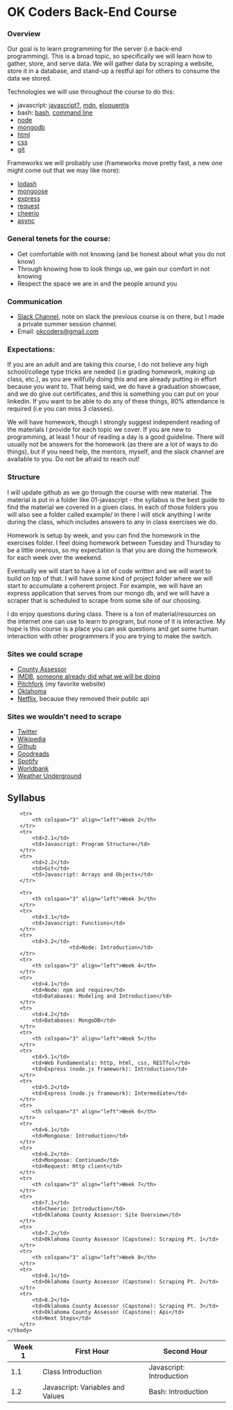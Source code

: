 # OK Coders Back-End Course

### Overview

Our goal is to learn programming for the server (i.e back-end programming). This
is a broad topic, so specifically we will learn how to gather, store, and serve
data. We will gather data by scraping a website, store it in a database, and
stand-up a restful api for others to consume the data we stored.

Technologies we will use throughout the course to do this:

- javascript: [javascript?](https://www.javascript.com/), [mdn](https://developer.mozilla.org/en-US/docs/Web/JavaScript), [eloquentjs](http://eloquentjavascript.net/)
- bash: [bash](https://www.gnu.org/software/bash/), [command line](http://linuxcommand.org/tlcl.php)
- [node](https://nodejs.org/en/)
- [mongodb](https://www.mongodb.com/)
- [html](https://developer.mozilla.org/en-US/docs/Web/HTML)
- [css](https://developer.mozilla.org/en-US/docs/Web/CSS)
- [git](http://rogerdudler.github.io/git-guide/)

Frameworks we will probably use (frameworks move pretty fast, a new one might
come out that we may like more):

- [lodash](https://lodash.com/)
- [mongoose](http://mongoosejs.com/)
- [express](http://expressjs.com/)
- [request](https://github.com/request/request)
- [cheerio](https://github.com/cheeriojs/cheerio)
- [async](https://github.com/caolan/async)

### General tenets for the course:

  - Get comfortable with not knowing (and be honest about what you do not know)
  - Through knowing how to look things up, we gain our comfort in not knowing
  - Respect the space we are in and the people around you

### Communication

- [Slack Channel](https://okcokcoders.slack.com), note on slack the previous course is
  on there, but I made a private summer session channel.
- Email: okcoders@gmail.com

### Expectations:

If you are an adult and are taking this course, I do not believe any high
school/college type tricks are needed (i.e grading homework, making up
class, etc.), as you are willfully doing this and are already putting in effort
because you want to. That being said, we do have a graduation showcase, and we
do give out certificates, and this is something you can put on your linkedin. If
you want to be able to do any of these things, 80% attendance is required (i.e you
can miss 3 classes).

We will have homework, though I strongly suggest independent reading of the
materials I provide for each topic we cover. If you are new to programming, at
least 1 hour of reading a day is a good guideline. There will usually not be answers
for the homework (as there are a lot of ways to do things), but if you need
help, the mentors, myself, and the slack channel are available to you. Do not be
afraid to reach out!

### Structure

I will update github as we go through the course with new material. The material
is put in a folder like 01-javascript - the syllabus is the best guide to find
the material we covered in a given class. In each of those folders you will also
see a folder called example/ in there I will stick anything I write during the
class, which includes answers to any in class exercises we do.

Homework is setup by week, and you can find the homework in the exercises
folder. I feel doing homework between Tuesday and Thursday to be a little
onerous, so my expectation is that you are doing the homework for each week over
the weekend.

Eventually we will start to have a lot of code written and we will want to build
on top of that. I will have some kind of project folder where we will start to
accumulate a coherent project. For example, we will have an express application
that serves from our mongo db, and we will have a scraper that is scheduled to
scrape from some site of our choosing.

I do enjoy questions during class. There is a ton of material/resources on the
internet one can use to learn to program, but none of it is interactive. My hope
is this course is a place you can ask questions and get some human interaction
with other programmers if you are trying to make the switch.

### Sites we could scrape

- [County Assessor](http://www.oklahomacounty.org/assessor/SearchMethod.htm)
- [IMDB](http://www.imdb.com/), [someone already did what we will be doing](http://www.omdbapi.com/)
- [Pitchfork](http://pitchfork.com/) (my favorite website)
- [Oklahoma](https://www.ok.gov/)
- [Netflix](https://www.netflix.com/), because they removed their public api

### Sites we wouldn't need to scrape

- [Twitter](https://dev.twitter.com/overview/documentation)
- [Wikipedia](https://www.mediawiki.org/wiki/API:Main_page)
- [Github](https://api.github.com/)
- [Goodreads](https://www.goodreads.com/api)
- [Spotify](https://developer.spotify.com/web-api/migration-guide/)
- [Worldbank](http://data.worldbank.org/developers)
- [Weather Underground](https://www.wunderground.com/weather/api/)

## Syllabus

<table>
	<thead>
		<tr>
			<th>Week 1</th>
			<th>First Hour</th>
			<th>Second Hour</th>
		</tr>
	</thead>
	<tbody>
		<tr>
			<td>1.1</td>
			<td>Class Introduction</td>
			<td>Javascript: Introduction</td>
		</tr>
		<tr>
			<td>1.2</td>
			<td>Javascript: Variables and Values</td>
			<td>Bash: Introduction</td>
		</tr>

		<tr>
			<th colspan="3" align="left">Week 2</th>
		</tr>
		<tr>
			<td>2.1</td>
			<td>Javascript: Program Structure</td>
		</tr>
		<tr>
			<td>2.2</td>
			<td>Git</td>
			<td>Javascript: Arrays and Objects</td>
		</tr>

		<tr>
			<th colspan="3" align="left">Week 3</th>
		</tr>
		<tr>
			<td>3.1</td>
			<td>Javascript: Functions</td>
		</tr>
		<tr>
			<td>3.2</td>
                        <td>Node: Introduction</td>
		</tr>
		<tr>
			<th colspan="3" align="left">Week 4</th>
		</tr>
		<tr>
			<td>4.1</td>
			<td>Node: npm and require</td>
			<td>Databases: Modeling and Introduction</td>
		</tr>
		<tr>
			<td>4.2</td>
			<td>Databases: MongoDB</td>
		</tr>
		<tr>
			<th colspan="3" align="left">Week 5</th>
		</tr>
		<tr>
			<td>5.1</td>
			<td>Web Fundamentals: http, html, css, RESTful</td>
			<td>Express (node.js framework): Introduction</td>
		</tr>
		<tr>
			<td>5.2</td>
			<td>Express (node.js framework): Intermediate</td>
		</tr>
		<tr>
			<th colspan="3" align="left">Week 6</th>
		</tr>
		<tr>
			<td>6.1</td>
			<td>Mongoose: Introduction</td>
		</tr>
		<tr>
			<td>6.2</td>
			<td>Mongoose: Continued</td>
			<td>Request: Http client</td>
		</tr>
		<tr>
			<th colspan="3" align="left">Week 7</th>
		</tr>
		<tr>
			<td>7.1</td>
			<td>Cheerio: Introduction</td>
			<td>Oklahoma County Assessor: Site Overview</td>
		</tr>
		<tr>
			<td>7.2</td>
			<td>Oklahoma County Assessor (Capstone): Scraping Pt. 1</td>
		</tr>
		<tr>
			<th colspan="3" align="left">Week 8</th>
		</tr>
		<tr>
			<td>8.1</td>
			<td>Oklahoma County Assessor (Capstone): Scraping Pt. 2</td>
		</tr>
		<tr>
			<td>8.2</td>
			<td>Oklahoma County Assessor (Capstone): Scraping Pt. 3</td>
			<td>Oklahoma County Assessor (Capstone): Api</td>
			<td>Next Steps</td>
		</tr>
	</tbody>
</table>

